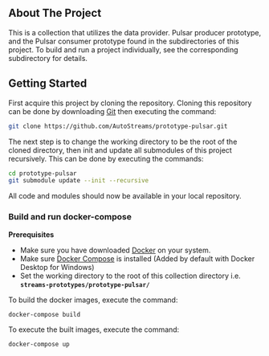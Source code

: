 ## About The Project
This is a collection that utilizes the data provider. Pulsar producer prototype, and the Pulsar consumer prototype found in the subdirectories of this project. To build and run a project individually, see the corresponding subdirectory for details.

## Getting Started
First acquire this project by cloning the repository. Cloning this repository can be done by downloading [Git](https://git-scm.com/) then executing the command:
```bash
git clone https://github.com/AutoStreams/prototype-pulsar.git
```
The next step is to change the working directory to be the root of the cloned directory, then init and update all submodules of this project recursively. This can be done by executing the commands:

```bash
cd prototype-pulsar
git submodule update --init --recursive
```

All code and modules should now be available in your local repository.

### Build and run docker-compose

**Prerequisites**
* Make sure you have downloaded [Docker](https://www.docker.com/) on your system.
* Make sure [Docker Compose](https://docs.docker.com/compose/install/) is installed (Added by default with Docker Desktop for Windows)
* Set the working directory to the root of this collection directory i.e. **`streams-prototypes/prototype-pulsar/`**

To build the docker images, execute the command:
```bash
docker-compose build
```

To execute the built images, execute the command:
```bash
docker-compose up
```